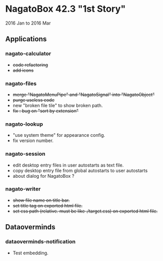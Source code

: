 # NagatoBox 42.3 "1st Story"

2016 Jan to 2016 Mar

## Applications

### nagato-calculator 

+ ~~code refactoring~~
+ ~~add icons~~

### nagato-files

+ ~~merge "NagatoMenuPipe" and "NagatoSignal" into "NagatoObject"~~
+ ~~purge useless code~~
+ new "broken file tile" to show broken path.
+ ~~fix : bug on "sort by extension"~~

### nagato-lookup

+ "use system theme" for appearance config.
+ fix version number.

### nagato-session

+ edit desktop entry files in user autostarts as text file.
+ copy desktop entry file from global autostarts to user autostarts
+ about dialog for NagatoBox ?

### nagato-writer

+ ~~show file name on title bar.~~
+ ~~set title tag on exported html file.~~
+ ~~set css path (relative. must be like ./target.css) on exported html file.~~

## Dataoverminds

### dataoverminds-notification

+ Test embedding.